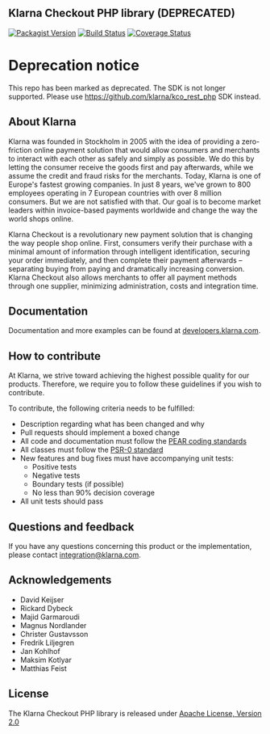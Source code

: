 ## Klarna Checkout PHP library (DEPRECATED)

[![Packagist Version][packagist-shield]](https://packagist.org/packages/klarna/checkout)
[![Build Status][travis-shield]](https://travis-ci.org/klarna/kco_php)
[![Coverage Status][coveralls-shield]](https://coveralls.io/r/klarna/kco_php)

# Deprecation notice

This repo has been marked as deprecated. The SDK is not longer supported.
Please use https://github.com/klarna/kco_rest_php SDK instead.

## About Klarna
Klarna was founded in Stockholm in 2005 with the idea of providing a
zero-friction online payment solution that would allow consumers and merchants
to interact with each other as safely and simply as possible. We do this by
letting the consumer receive the goods first and pay afterwards, while we assume
the credit and fraud risks for the merchants. Today, Klarna is one of Europe's
fastest growing companies. In just 8 years, we've grown to 800 employees
operating in 7 European countries with over 8 million consumers. But we are not
satisfied with that. Our goal is to become market leaders within invoice-based
payments worldwide and change the way the world shops online.


Klarna Checkout is a revolutionary new payment solution that is changing the way
people shop online. First, consumers verify their purchase with a minimal
amount of information through intelligent identification, securing your order
immediately, and then complete their payment afterwards – separating buying
from paying and dramatically increasing conversion. Klarna Checkout also allows
merchants to offer all payment methods through one supplier, minimizing
administration, costs and integration time.

## Documentation
Documentation and more examples can be found at
[developers.klarna.com](https://developers.klarna.com).

## How to contribute
At Klarna, we strive toward achieving the highest possible quality for our
products. Therefore, we require you to follow these guidelines if you wish
to contribute.

To contribute, the following criteria needs to be fulfilled:
* Description regarding what has been changed and why
* Pull requests should implement a boxed change
* All code and documentation must follow the
[PEAR coding standards](http://pear.php.net/manual/en/standards.php)
* All classes must follow the [PSR-0 standard](https://github.com/php-fig/fig-standards/blob/master/accepted/PSR-0.md)
* New features and bug fixes must have accompanying unit tests:
    * Positive tests
    * Negative tests
    * Boundary tests (if possible)
    * No less than 90% decision coverage
* All unit tests should pass

## Questions and feedback
If you have any questions concerning this product or the implementation,
please contact [integration@klarna.com](mailto:integration@klarna.com).

## Acknowledgements
* David Keijser
* Rickard Dybeck
* Majid Garmaroudi
* Magnus Nordlander
* Christer Gustavsson
* Fredrik Liljegren
* Jan Kohlhof
* Maksim Kotlyar
* Matthias Feist

## License
The Klarna Checkout PHP library is released under
[Apache License, Version 2.0](http://www.apache.org/LICENSE-2.0)

[packagist-shield]: https://img.shields.io/packagist/v/klarna/checkout.svg?style=flat
[travis-shield]: https://img.shields.io/travis/klarna/kco_php/v4.0.svg?style=flat
[coveralls-shield]: https://img.shields.io/coveralls/klarna/kco_php/v4.0.svg?style=flat
